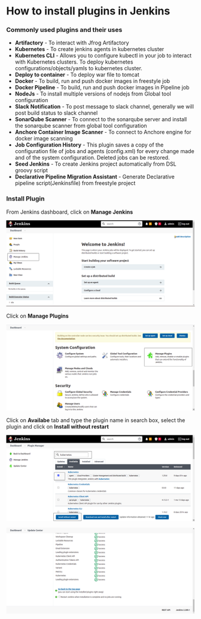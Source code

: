 # How to install plugins in Jenkins

### Commonly used plugins and their uses

* **Artifactory** - To interact with Jfrog Artifactory
* **Kubernetes** -  To create jenkins agents in kubernetes cluster
* **Kubernetes CLI** - Allows you to configure kubectl in your job to interact with Kubernetes clusters. To deploy kubernetes configurations/objects/yamls to kubernetes cluster.
* **Deploy to container** - To deploy war file to tomcat
* **Docker** - To build, run and  push docker images in freestyle job
* **Docker Pipeline** - To build, run and  push docker images in Pipeline job
* **NodeJs** - To install multiple versions of nodejs from Global tool configuration
* **Slack Notification** - To post message to slack channel, generally we will post build status to slack channel
* **SonarQube Scanner** - To connect to the sonarqube server and install the sonarqube scanner from global tool configuration
* **Anchore Container Image Scanner** - To connect to Anchore engine for docker image scanning
* **Job Configuration History** - This plugin saves a copy of the configuration file of jobs and agents (config.xml) for every change made and of the system configuration. Deleted jobs can be restored.
* **Seed Jenkins** - To create Jenkins project automatically from DSL groovy script
* **Declarative Pipeline Migration Assistant** - Generate Declarative pipeline script(Jenkinsfile) from freestyle project

### Install Plugin

From Jenkins dashboard, click on **Manage Jenkins**

![Jenkins](/content/jenkins/tutorials/common/images/plugins/jenkins-manage-jenkins.png)

Click on **Manage Plugins**

![Jenkins](/content/jenkins/tutorials/common/images/plugins/jenkins-manage-plugins.png)

Click on **Availabe** tab and type the plugin name in search box, select the plugin and click on **Install without restart**

![Jenkins](/content/jenkins/tutorials/common/images/plugins/jenkins-plugin-installation.png)

![Jenkins](/content/jenkins/tutorials/common/images/plugins/jenkins-plugin-install-success.png)
